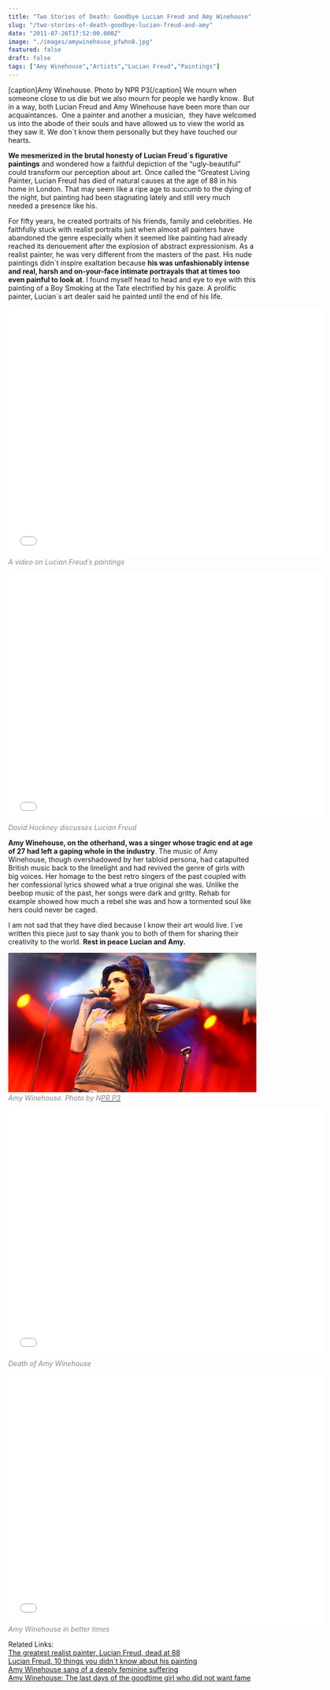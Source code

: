 ```yaml
---
title: "Two Stories of Death: Goodbye Lucian Freud and Amy Winehouse"
slug: "/two-stories-of-death-goodbye-lucian-freud-and-amy"
date: "2011-07-26T17:52:00.000Z"
image: "./images/amywinehouse_pfwhn8.jpg"
featured: false
draft: false
tags: ["Amy Winehouse","Artists","Lucian Freud","Paintings"]
---
```


[caption]Amy Winehouse. Photo by NPR P3[/caption]
We mourn when someone close to us die but we also mourn for people we hardly know.  But in a way, both Lucian Freud and Amy Winehouse have been more than our acquaintances.  One a painter and another a musician,  they have welcomed us into the abode of their souls and have allowed us to view the world as they saw it. We don´t know them personally but they have touched our hearts.

**We mesmerized in the brutal honesty of Lucian Freud´s figurative paintings** and wondered how a faithful depiction of the “ugly-beautiful” could transform our perception about art. Once called the “Greatest Living Painter, Lucian Freud has died of natural causes at the age of 88 in his home in London. That may seem like a ripe age to succumb to the dying of the night, but painting had been stagnating lately and still very much needed a presence like his.


For fifty years, he created portraits of his friends, family and celebrities. He faithfully stuck with realist portraits just when almost all painters have abandoned the genre especially when it seemed like painting had already reached its denouement after the explosion of abstract expressionism. As a realist painter, he was very different from the masters of the past. His nude paintings didn´t inspire exaltation because **his was unfashionably intense and real, harsh and on-your-face intimate portrayals that at times too even painful to look at**. I found myself head to head and eye to eye with this painting of a Boy Smoking at the Tate electrified by his gaze. A prolific painter, Lucian´s art dealer said he painted until the end of his life.

<span class="youtube"><iframe allowfullscreen="" class="youtube-player" frameborder="0" height="505" src="//www.youtube.com/embed/bIFvlziX6o8?wmode=transparent&fs=1&hl=en&modestbranding=1&iv_load_policy=3&showsearch=0&rel=0&theme=dark&feature=fvst" title="YouTube video player" type="text/html" width="640"></iframe></span>  
*<span style="color: #888888;">A video on Lucian Freud´s paintings</span>*

<span class="youtube"><iframe allowfullscreen="" class="youtube-player" frameborder="0" height="505" src="//www.youtube.com/embed/_4OGC9pj86g?wmode=transparent&fs=1&hl=en&modestbranding=1&iv_load_policy=3&showsearch=0&rel=0&theme=dark" title="YouTube video player" type="text/html" width="640"></iframe></span>  
*<span style="color: #888888;">David Hockney discusses Lucian Freud</span>*

**Amy Winehouse, on the otherhand, was a singer whose tragic end at age of 27 had left a gaping whole in the industry**. The music of Amy Winehouse, though overshadowed by her tabloid persona, had catapulted British music back to the limelight and had revived the genre of girls with big voices. Her homage to the best retro singers of the past coupled with her confessional lyrics showed what a true original she was. Unlike the beebop music of the past, her songs were dark and gritty. Rehab for example showed how much a rebel she was and how a tormented soul like hers could never be caged.

I am not sad that they have died because I know their art would live. I´ve written this piece just to say thank you to both of them for sharing their creativity to the world. **Rest in peace Lucian and Amy.**

[![](./images/amywinehouse_pfwhn8.jpg "amywinehouse")](./images/amywinehouse_pfwhn8.jpg)<span style="color: #888888;">*Amy Winehouse. Photo by N[<span style="color: #888888;">PR P3</span>](http://www.flickr.com/photos/nrk-p3/2325404812/ "Amy Winehouse")*</span>

<span class="youtube"><iframe allowfullscreen="" class="youtube-player" frameborder="0" height="505" src="//www.youtube.com/embed/yKdcgPkgLns?wmode=transparent&fs=1&hl=en&modestbranding=1&iv_load_policy=3&showsearch=0&rel=0&theme=dark" title="YouTube video player" type="text/html" width="640"></iframe></span>  
<span style="color: #888888;">*Death of Amy Winehouse*</span>

<span class="youtube"><iframe allowfullscreen="" class="youtube-player" frameborder="0" height="505" src="//www.youtube.com/embed/ebf171vP74k?wmode=transparent&fs=1&hl=en&modestbranding=1&iv_load_policy=3&showsearch=0&rel=0&theme=dark" title="YouTube video player" type="text/html" width="640"></iframe></span>  
<span style="color: #888888;">*Amy Winehouse in better times*</span>

Related Links:  
[The greatest realist painter, Lucian Freud, dead at 88](http://www.thejournal.ie/the-greatest-realist-painter-lucian-freud-dead-at-88-183597-Jul2011/ "Lucian Freud death")  
[Lucian Freud, 10 things you didn´t know about his painting](http://www.telegraph.co.uk/culture/art/art-news/8654311/Lucian-Freud-10-things-you-didnt-know-about-his-paintings.html "Lucian Freud 10 things")  
[Amy Winehouse sang of a deeply feminine suffering](http://www.guardian.co.uk/music/2011/jul/26/amy-winehouse-lyrics "Amy Winehouse the Guardian")  
[Amy Winehouse: The last days of the goodtime girl who did not want fame](http://www.guardian.co.uk/music/2011/jul/27/amy-winehouse-last-days-camden "Amy")



